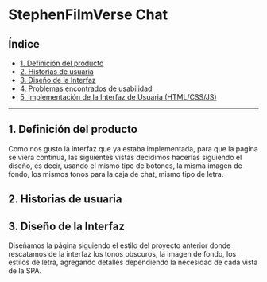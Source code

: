 # StephenFilmVerse Chat

## Índice


* [1. Definición del producto](#1-definicion-del-producto)
* [2. Historias de usuaria](#2-historias-de-usuaria)
* [3. Diseño de la Interfaz](#3-diseño-de-la-interfaz)
* [4. Problemas encontrados de usabilidad](#4-problemas-encontrados-de-usabilidad)
* [5. Implementación de la Interfaz de Usuaria (HTML/CSS/JS)](#5-implementacion-de-la-interfaz-de-usuaria)

***

## 1. Definición del producto

Como nos gusto la interfaz que ya estaba implementada, para que la pagina se
viera continua, las siguientes vistas decidimos hacerlas siguiendo el diseño, 
es decir, usando el mismo tipo de botones, la misma imagen de fondo, los mismos 
tonos para la caja de chat, mismo tipo de letra. 

## 2. Historias de usuaria


## 3. Diseño de la Interfaz

Diseñamos la página siguiendo el estilo del proyecto anterior donde rescatamos
de la interfaz los tonos obscuros, la imagen de fondo, los estilos de letra,
agregando detalles dependiendo la necesidad de cada vista de la SPA.

